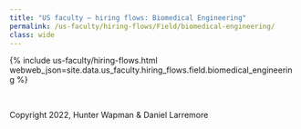 ```yaml
---
title: "US faculty — hiring flows: Biomedical Engineering"
permalink: /us-faculty/hiring-flows/Field/biomedical-engineering/
class: wide
---
```


{% include us-faculty/hiring-flows.html webweb_json=site.data.us_faculty.hiring_flows.field.biomedical_engineering %}

<br>

Copyright 2022, Hunter Wapman & Daniel Larremore